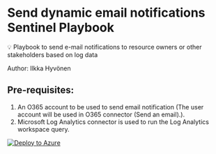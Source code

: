 # Send dynamic email notifications Sentinel Playbook
💡 Playbook to send e-mail notifications to resource owners or other stakeholders based on log data

Author: Ilkka Hyvönen

## Pre-requisites:
1. An O365 account to be used to send email notification (The user account will be used in O365 connector (Send an email).).
2. Microsoft Log Analytics connector is used to run the Log Analytics workspace query.

[![Deploy to Azure](https://aka.ms/deploytoazurebutton)](https://portal.azure.com/#create/Microsoft.Template/uri/https%3A%2F%2Fraw.githubusercontent.com%2Filesec%2FMicrosoft-Sentinel%2Frefs%2Fheads%2Fmain%2FPlaybooks%2Fdynamic-email-notifications%2Fazuredeploy.jsonn)
